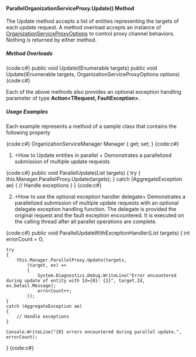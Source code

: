 #### ParallelOrganizationServiceProxy.Update() Method

The Update method accepts a list of entities representing the targets of each update request. A method overload accepts an instance of [OrganizationServiceProxyOptions](OrganizationServiceProxyOptions-Class) to control proxy channel behaviors.  Nothing is returned by either method.

##### Method Overloads

{code:c#}
public void Update(IEnumerable<Entity> targets)
public void Update(IEnumerable<Entity> targets, OrganizationServiceProxyOptions options)
{code:c#}

Each of the above methods also provides an optional exception handling parameter of type **Action<TRequest, FaultException<OrganizationServiceFault>>**.

##### Usage Examples

Each example represents a method of a sample class that contains the following property

{code:c#}
OrganizationServiceManager Manager { get; set; }
{code:c#}

1. +How to Update entities in parallel +
Demonstrates a parallelized submission of multiple update requests

{code:c#}
public void ParallelUpdate(List<Entity> targets)
{
    try
    {
        this.Manager.ParallelProxy.Update(targets);
    }
    catch (AggregateException ae)
    {
        // Handle exceptions
    }
}
{code:c#}

2. +How to use the optional exception handler delegate+
Demonstrates a parallelized submission of multiple update requests with an optional delegate exception handling function. The delegate is provided the original request and the fault exception encountered. It is executed on the calling thread after all parallel operations are complete.

{code:c#}
public void ParallelUpdateWithExceptionHandler(List<Entity> targets)
{
    int errorCount = 0;

    try
    {
        this.Manager.ParallelProxy.Update(targets,
            (target, ex) =>
            {
                System.Diagnostics.Debug.WriteLine("Error encountered during update of entity with Id={0}: {1}", target.Id, ex.Detail.Message);
                errorCount++;
            });
    }
    catch (AggregateException ae)
    {
        // Handle exceptions
    }

    Console.WriteLine("{0} errors encountered during parallel update.", errorCount);
}
{code:c#}
